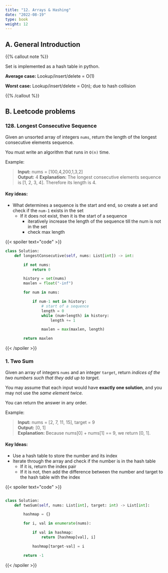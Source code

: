 ```yaml
---
title: "12. Arrays & Hashing"
date: "2022-08-19"
type: book
weight: 12
---
```


## A. General Introduction

{{% callout note %}}

Set is implemented as a hash table in python.

**Average case:** Lookup/insert/delete = O(1)

**Worst case:** Lookup/insert/delete = O(n); due to hash collision

{{% /callout %}}

## B. Leetcode problems

### 128. Longest Consecutive Sequence

Given an unsorted array of integers `nums`, return the length of the longest consecutive elements sequence.

You must write an algorithm that runs in `O(n)` time.

Example:

> **Input:** nums = [100,4,200,1,3,2] \
> **Output:** 4
> **Explanation:** The longest consecutive elements sequence is [1, 2, 3, 4]. Therefore its length is 4.

#### Key ideas:

- What determines a sequence is the start and end, so create a set and check if the `num-1` exists in the set
  - If it does not exist, then it is the start of a sequence
    - iteratively increase the length of the sequence till the num is not in the set
    - check max length

{{< spoiler text="code" >}}

```python
class Solution:
    def longestConsecutive(self, nums: List[int]) -> int:

        if not nums:
            return 0

        history = set(nums)
        maxlen = float("-inf")

        for num in nums:

            if num-1 not in history:
                # start of a sequence
                length = 0
                while (num+length) in history:
                    length += 1

                maxlen = max(maxlen, length)

        return maxlen

```

{{< /spoiler >}}

### 1. Two Sum

Given an array of integers `nums` and an integer `target`, return _indices of the two numbers such that they add up to target._

You may assume that each input would have **exactly one solution**, and you may not use the _same element twice._

You can return the answer in any order.

Example:

> **Input:** nums = [2, 7, 11, 15], target = 9 \
> **Output:** [0, 1] \
> **Explanation:** Because nums[0] + nums[1] == 9, we return [0, 1].

#### Key Ideas:

- Use a hash table to store the number and its index
- Iterate through the array and check if the number is in the hash table
  - If it is, return the index pair
  - If it is not, then add the difference between the number and target to the hash table with the index

{{< spoiler text="code" >}}

```python

class Solution:
    def twoSum(self, nums: List[int], target: int) -> List[int]:

        hashmap = {}

        for i, val in enumerate(nums):

            if val in hashmap:
                return [hashmap[val], i]

            hashmap[target-val] = i

        return -1

```

{{< /spoiler >}}
